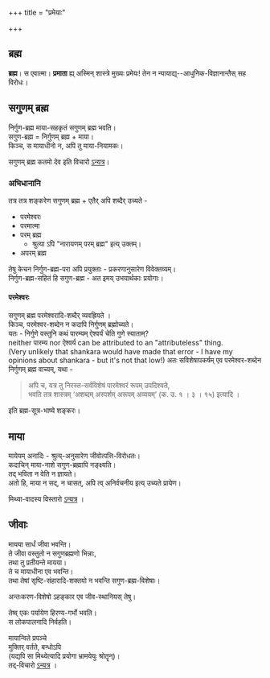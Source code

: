 +++
title = "प्रमेयाः"

+++

## ब्रह्म
**ब्रह्म**। स एवात्मा। **प्रमाता** ह्य् अस्मिन् शास्त्रे मुख्यः प्रमेयः! तेन न न्यायाद्य्--आधुनिक-विज्ञानान्तैस् सह विरोधः।

## सगुणम् ब्रह्म
निर्गुण-ब्रह्म माया-सहकृतं सगुणम् ब्रह्म भवति।  
सगुण-ब्रह्म = निर्गुणम् ब्रह्म + माया।  
किञ्च, स मायाधीनो न, अपि तु माया-नियामकः।   

सगुणम् ब्रह्म कतमो देव इति विचारो [ऽन्यत्र](../deveShu_pratipattiH)। 

### अभिधानानि
तत्र तत्र शङ्करेण सगुणम् ब्रह्म + एतैर् अपि शब्दैर् उच्यते -

- परमेश्वरः
- परमात्मा
- परम् ब्रह्म 
  - श्रुत्या ऽपि "नारायणम् परम् ब्रह्म" इत्य् उक्तम्। 
- अपरम् ब्रह्म 

तेषु केचन निर्गुण-ब्रह्म-परा अपि प्रयुक्ताः - प्रकरणानुसारेण विवेक्तव्यम्।  
निर्गुण-ब्रह्म-सहितं हि सगुण-ब्रह्म - अत इमय् उभयार्थकाः प्रयोगाः। 

#### परमेश्वरः
सगुणम् ब्रह्म परमेश्वरादि-शब्दैर् व्यवह्रियते ।  
किञ्च, परमेश्वर-शब्देन न कदापि निर्गुणम् ब्रह्मोच्यते।  
यतः - निर्गुणे वस्तुनि कथं पारम्यम् ऐश्वर्यं चेति गुणे स्याताम्?  
neither पारम्य nor ऐश्वर्य can be attributed to an "attributeless" thing.  
(Very unlikely that shankara would have made that error - I have my opinions about shankara - but it's not that low!)
अतः सविशेषापकर्षम् एव परमेश्वर-शब्देन निर्गुणम् ब्रह्म वाच्यम्, यथा -

> अपि च, यत्र तु निरस्त-सर्वविशेषं पारमेश्वरं रूपम् उपदिश्यते,  
> भवति तत्र शास्त्रम् ‘अशब्दम् अस्पर्शम् अरूपम् अव्ययम्’ (क. उ. १ । ३ । १५) इत्यादि ।

इति ब्रह्म-सूत्र-भाष्ये शङ्करः। 

## माया
मायेयम् अनादिः - श्रुत्य्-अनुसारेण जीवोत्पत्ति-विरोधतः।  
कदाचिन् माया-नाशे सगुण-ब्रह्मापि नङ्क्ष्यति।  
तद् भविता न वेति न ज्ञायते।  
अतो हि, माया न सद्, न चासत्, अपि त्व् अनिर्वचनीय इत्य् उच्यते प्रायेण।  


मिथ्या-वादस्य विस्तारो [ऽन्यत्र](../mithyA-vAdaH) ।  

## जीवाः
मायया सार्धं जीवा भवन्ति।  
ते जीवा वस्तुतो न सगुणब्रह्मणो भिन्नाः,  
तथा तु प्रतीयन्ते मायया।  
ते च मायाधीना एव भवन्ति।  
तथा तेषां सृष्टि-संहारादि-शक्तयो न भवन्ति सगुण-ब्रह्म-विशेषाः।  

अन्तःकरण-विशेषो ऽहङ्कार एव जीव-स्थानियस् तेषु।  

तेष्व् एकः पर्यायेण हिरण्य-गर्भो भवति।  
स लोकपालनादि निर्वहति।  

मायान्विते प्रपञ्चे  
मुक्तिर् वर्तते, बन्धोऽपि  
(यद्यपि सा मिथ्येत्यादि प्रयोगा भ्रामयेयुः श्रोतॄन्)।  
तद्-विचारो [ऽन्यत्र](../muktiH) । 

